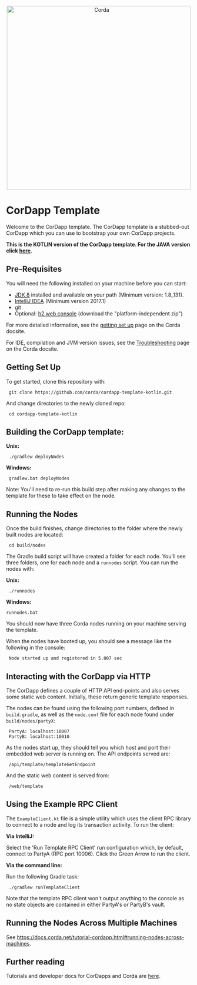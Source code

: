 <p align="center">
  <img src="https://www.corda.net/wp-content/uploads/2016/11/fg005_corda_b.png" alt="Corda" width="500">
</p>

# CorDapp Template

Welcome to the CorDapp template. The CorDapp template is a stubbed-out CorDapp 
which you can use to bootstrap your own CorDapp projects.

**This is the KOTLIN version of the CorDapp template. For the JAVA version click 
[here](https://github.com/corda/cordapp-template-java/).**

## Pre-Requisites

You will need the following installed on your machine before you can start:

* [JDK 8](http://www.oracle.com/technetwork/java/javase/downloads/jdk8-downloads-2133151.html) 
  installed and available on your path (Minimum version: 1.8_131).
* [IntelliJ IDEA](https://www.jetbrains.com/idea/download/) (Minimum version 2017.1)
* git
* Optional: [h2 web console](http://www.h2database.com/html/download.html)
  (download the "platform-independent zip")

For more detailed information, see the
[getting set up](https://docs.corda.net/getting-set-up.html) page on the
Corda docsite.

For IDE, compilation and JVM version issues, see the
[Troubleshooting](https://docs.corda.net/troubleshooting.html) page on the Corda docsite.

## Getting Set Up

To get started, clone this repository with:

     git clone https://github.com/corda/cordapp-template-kotlin.git

And change directories to the newly cloned repo:

     cd cordapp-template-kotlin

## Building the CorDapp template:

**Unix:** 

     ./gradlew deployNodes

**Windows:**

     gradlew.bat deployNodes

Note: You'll need to re-run this build step after making any changes to
the template for these to take effect on the node.

## Running the Nodes

Once the build finishes, change directories to the folder where the newly
built nodes are located:

     cd build/nodes

The Gradle build script will have created a folder for each node. You'll
see three folders, one for each node and a `runnodes` script. You can
run the nodes with:

**Unix:**

     ./runnodes

**Windows:**

    runnodes.bat

You should now have three Corda nodes running on your machine serving 
the template.

When the nodes have booted up, you should see a message like the following 
in the console: 

     Node started up and registered in 5.007 sec

## Interacting with the CorDapp via HTTP

The CorDapp defines a couple of HTTP API end-points and also serves some
static web content. Initially, these return generic template responses.

The nodes can be found using the following port numbers, defined in 
`build.gradle`, as well as the `node.conf` file for each node found
under `build/nodes/partyX`:

     PartyA: localhost:10007
     PartyB: localhost:10010

As the nodes start up, they should tell you which host and port their
embedded web server is running on. The API endpoints served are:

     /api/template/templateGetEndpoint

And the static web content is served from:

     /web/template

## Using the Example RPC Client

The `ExampleClient.kt` file is a simple utility which uses the client
RPC library to connect to a node and log its transaction activity. To run the 
client:

**Via IntelliJ:**

Select the 'Run Template RPC Client'
run configuration which, by default, connect to PartyA (RPC port 10006). Click the
Green Arrow to run the client.

**Via the command line:**

Run the following Gradle task:

     ./gradlew runTemplateClient
     
Note that the template RPC client won't output anything to the console as no state 
objects are contained in either PartyA's or PartyB's vault.

## Running the Nodes Across Multiple Machines

See https://docs.corda.net/tutorial-cordapp.html#running-nodes-across-machines.

## Further reading

Tutorials and developer docs for CorDapps and Corda are
[here](https://docs.corda.net/).
